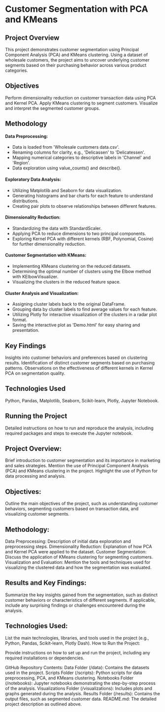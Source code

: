 
# Customer Segmentation with PCA and KMeans




## Project Overview
This project demonstrates customer segmentation using Principal Component Analysis (PCA) and KMeans clustering. Using a dataset of wholesale customers, the project aims to uncover underlying customer segments based on their purchasing behavior across various product categories.

## Objectives
Perform dimensionality reduction on customer transaction data using PCA and Kernel PCA.
Apply KMeans clustering to segment customers.
Visualize and interpret the segmented customer groups.

## Methodology

#### Data Preprocessing:

 - Data is loaded from 'Wholesale customers data.csv'.
 - Renaming columns for clarity, e.g., 'Delicassen' to 'Delicatessen'.
 - Mapping numerical categories to descriptive labels in 'Channel' and 'Region'.
 - Data exploration using value_counts() and describe().

#### Exploratory Data Analysis:

 - Utilizing Matplotlib and Seaborn for data visualization.
 - Generating histograms and bar charts for each feature to understand distributions.
 - Creating pair plots to observe relationships between different features.

#### Dimensionality Reduction:

 - Standardizing the data with StandardScaler.
 - Applying PCA to reduce dimensions to two principal components.
 - Exploring Kernel PCA with different kernels (RBF, Polynomial, Cosine) for further dimensionality reduction.

#### Customer Segmentation with KMeans:

 - Implementing KMeans clustering on the reduced datasets.
 - Determining the optimal number of clusters using the Elbow method with KElbowVisualizer.
 - Visualizing the clusters in the reduced feature space.

#### Cluster Analysis and Visualization:

 - Assigning cluster labels back to the original DataFrame.
 - Grouping data by cluster labels to find average values for each feature.
 - Utilizing Plotly for interactive visualization of the clusters in a radar plot format.
 - Saving the interactive plot as 'Demo.html' for easy sharing and presentation.

## Key Findings
Insights into customer behaviors and preferences based on clustering results.
Identification of distinct customer segments based on purchasing patterns.
Observations on the effectiveness of different kernels in Kernel PCA on segmentation quality.

## Technologies Used
Python, Pandas, Matplotlib, Seaborn, Scikit-learn, Plotly, Jupyter Notebook.

## Running the Project
Detailed instructions on how to run and reproduce the analysis, including required packages and steps to execute the Jupyter notebook.













## Project Overview:

Brief introduction to customer segmentation and its importance in marketing and sales strategies.
Mention the use of Principal Component Analysis (PCA) and KMeans clustering in the project.
Highlight the use of Python for data processing and analysis.

## Objectives:

Outline the main objectives of the project, such as understanding customer behaviors, segmenting customers based on transaction data, and visualizing customer segments.

## Methodology:

Data Preprocessing: Description of initial data exploration and preprocessing steps.
Dimensionality Reduction: Explanation of how PCA and Kernel PCA were applied to the dataset.
Customer Segmentation: Discuss the application of KMeans clustering for segmenting customers.
Visualization and Evaluation: Mention the tools and techniques used for visualizing the clustered data and how the segmentation was evaluated.

## Results and Key Findings:

Summarize the key insights gained from the segmentation, such as distinct customer behaviors or characteristics of different segments.
If applicable, include any surprising findings or challenges encountered during the analysis.

## Technologies Used:

List the main technologies, libraries, and tools used in the project (e.g., Python, Pandas, Scikit-learn, Plotly Dash).
How to Run the Project:

Provide instructions on how to set up and run the project, including any required installations or dependencies.


GitHub Repository Contents:
Data Folder (/data): Contains the datasets used in the project.
Scripts Folder (/scripts): Python scripts for data preprocessing, PCA, and KMeans clustering.
Notebooks Folder (/notebooks): Jupyter notebooks demonstrating the step-by-step process of the analysis.
Visualizations Folder (/visualizations): Includes plots and graphs generated during the analysis.
Results Folder (/results): Contains the output files, such as segmented customer data.
README.md: The detailed project description as outlined above.
